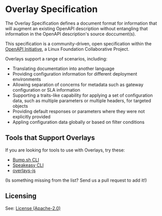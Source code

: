# Overlay Specification

The Overlay Specification defines a document format for information that will augment an existing OpenAPI description without entangling that information in the OpenAPI description's source doccument(s).

This specification is a community-driven, open specification within the [OpenAPI Initiative](https://www.openapis.org/), a Linux Foundation Collaborative Project.

Overlays support a range of scenarios, including:

- Translating documentation into another language
- Providing configuration information for different deployment environments
- Allowing separation of concerns for metadata such as gateway configuration or SLA information
- Supporting a traits-like capability for applying a set of configuration data, such as multiple parameters or multiple headers, for targeted objects
- Providing default responses or parameters where they were not explicitly provided
- Appling configuration data globally or based on filter conditions

## Tools that Support Overlays

If you are looking for tools to use with Overlays, try these:

- [Bump.sh CLI](https://github.com/bump-sh/cli)
- [Speakeasy CLI](https://www.speakeasy.com/docs/speakeasy-cli/getting-started)
- [overlays-js](https://github.com/lornajane/openapi-overlays-js)

(Is something missing from the list? Send us a pull request to add it!)

## Licensing

See: [License (Apache-2.0)](./LICENSE)
